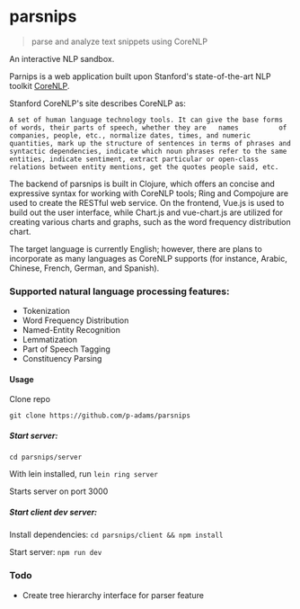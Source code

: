 # parsnips
> parse and analyze text snippets using CoreNLP

An interactive NLP sandbox.

Parnips is a web application built upon Stanford's state-of-the-art NLP toolkit <a href="https://stanfordnlp.github.io/CoreNLP/index.html">CoreNLP</a>. 

Stanford CoreNLP's site describes CoreNLP as:

`A set of human language technology tools. It can give the base forms of words, their parts of speech, whether they are   names          of companies, people, etc., normalize dates, times, and numeric quantities, mark up the structure of sentences in terms of phrases and syntactic dependencies, indicate which noun phrases refer to the same entities, indicate sentiment, extract particular or open-class relations between entity mentions, get the quotes people said, etc.`


The backend of parsnips is built in Clojure, which offers an concise and expressive syntax for working with CoreNLP tools; Ring and Compojure are used to create the RESTful web service. On the frontend, Vue.js is used to build out the user interface, while Chart.js and vue-chart.js are utilized for creating various charts and graphs, such as the word frequency distribution chart.

The target language is currently English; however, there are plans to incorporate as many languages as CoreNLP supports (for instance, Arabic, Chinese, French, German, and Spanish).


### Supported natural language processing features:
<ul>
<li>Tokenization</li>
<li>Word Frequency Distribution</li>
<li>Named-Entity Recognition</li>
<li>Lemmatization</li>
<li>Part of Speech Tagging</li>
<li>Constituency Parsing</li>
</ul>

#### Usage
Clone repo

`git clone https://github.com/p-adams/parsnips`

##### Start server:

`cd parsnips/server`

With lein installed, run `lein ring server`

Starts server on port 3000

##### Start client dev server:

Install dependencies: `cd parsnips/client && npm install`

Start server: `npm run dev`

### Todo

<ul>
  <li>Create tree hierarchy interface for parser feature</li>
</ul>




